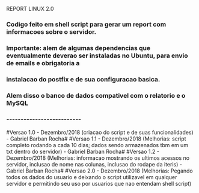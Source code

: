 REPORT LINUX 2.0


### Codigo feito em shell script para gerar um report com informacoes sobre o servidor. ###
### Importante: alem de algumas dependencias que eventualmente deverao ser instaladas no Ubuntu, para envio de emails e obrigatoria a ###
### instalacao do postfix e de sua configuracao basica. ###
### Alem disso o banco de dados compativel com o relatorio e o MySQL ###

### -------------------------- ###

#Versao 1.0 - Dezembro/2018 (criacao do script e de suas funcionalidades) - Gabriel Barban Rocha#
#Versao 1.1 - Dezembro/2018 (Melhorias: script completo rodando a cada 10 dias; dados sendo armazenados tbm em um txt dentro do servidor) - Gabriel Barban Rocha#
#Versao 1.2 - Dezembro/2018 (Melhorias: informacao mostrando os ultimos acessos no servidor, inclusao de nome nas colunas, inclusao do rodape da iteris) - Gabriel Barban Rocha#
#Versao 2.0 - Dezembro/2018 (Melhorias: Pegando todos os dados do usuario e deixando o script utilizavel em qualquer servidor e permitindo seu uso por usuarios que nao entendam shell script)
